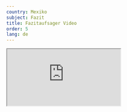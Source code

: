 ```yaml
---
country: Mexiko
subject: Fazit
title: Fazitaufsager Video
order: 5
lang: de
---
```

<div class="media-wrapper">
    <div class="video">
        <iframe src="https://www.youtube.com/embed/F7zioRf_UP4?ecver=1"  allowfullscreen></iframe>
    </div>
</div>
